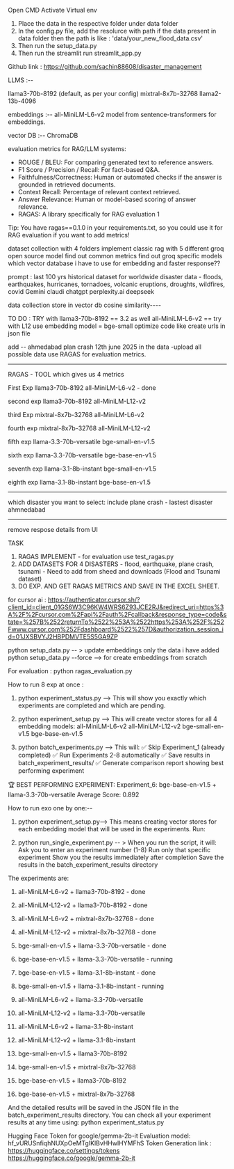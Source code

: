 Open CMD
Activate Virtual env

1. Place the data in the respective folder under data folder
2. In the config.py file, add the resolurce with path if the data present in data folder then the path is like : 'data/your_new_flood_data.csv'
3. Then run the setup_data.py
4. Then run the streamlit run streamlit_app.py 


Github link : https://github.com/sachin88608/disaster_management

LLMS :-- 

llama3-70b-8192 (default, as per your config)
mixtral-8x7b-32768
llama2-13b-4096

embeddings :--
all-MiniLM-L6-v2 model from sentence-transformers for embeddings.

vector DB :--
ChromaDB

evaluation metrics for RAG/LLM systems:

- ROUGE / BLEU: For comparing generated text to reference answers.
- F1 Score / Precision / Recall: For fact-based Q&A.
- Faithfulness/Correctness: Human or automated checks if the answer is grounded in retrieved documents.
- Context Recall: Percentage of relevant context retrieved.
- Answer Relevance: Human or model-based scoring of answer relevance.
- RAGAS: A library specifically for RAG evaluation 1

Tip:
You have ragas==0.1.0 in your requirements.txt, so you could use it for RAG evaluation if you want to add metrics!

dataset collection with 4 folders 
implement classic rag with 5 different groq open source model
find out common metrics 
find out groq specific models 
which vector database i have to use for embedding and faster response??



prompt : last 100 yrs historical dataset for worldwide disaster data - floods, earthquakes, hurricanes, tornadoes, volcanic eruptions, droughts, wildfires, covid 
Gemini 
claudi
chatgpt
perplexity.ai
deepseek


data collection
store in vector db
cosine similarity----



TO DO : 
TRY with llama3-70b-8192 == 3.2 as well 
all-MiniLM-L6-v2 == try with L12
use embedding model = bge-small
optimize code like create urls in json file

add -- ahmedabad plan crash 12th june 2025 in the data -upload all possible data
use RAGAS for evaluation metrics.

----------------------------------
RAGAS - TOOL which gives us 4 metrics

First Exp
llama3-70b-8192   all-MiniLM-L6-v2 - done

second exp
llama3-70b-8192   all-MiniLM-L12-v2

third Exp
mixtral-8x7b-32768   all-MiniLM-L6-v2

fourth exp
mixtral-8x7b-32768   all-MiniLM-L12-v2

fifth exp
llama-3.3-70b-versatile      bge-small-en-v1.5

sixth exp
llama-3.3-70b-versatile      bge-base-en-v1.5

seventh exp
llama-3.1-8b-instant      bge-small-en-v1.5

eighth exp
llama-3.1-8b-instant      bge-base-en-v1.5

------------------------------------
which disaster you want to select: include plane crash - lastest disaster ahmnedabad 

---------------------------------
remove respose details from UI




TASK
1. RAGAS IMPLEMENT - for evaluation use test_ragas.py 
2. ADD DATASETS FOR 4 DISASTERS - flood, earthquake, plane crash, tsunami - Need to add from sheed and downloads (Flood and Tsunami dataset)
3. DO EXP. AND GET RAGAS METRICS AND SAVE IN THE EXCEL SHEET.


for cursor ai : https://authenticator.cursor.sh/?client_id=client_01GS6W3C96KW4WRS6Z93JCE2RJ&redirect_uri=https%3A%2F%2Fcursor.com%2Fapi%2Fauth%2Fcallback&response_type=code&state=%257B%2522returnTo%2522%253A%2522https%253A%252F%252Fwww.cursor.com%252Fdashboard%2522%257D&authorization_session_id=01JXSBVYJ2HBPDMVTE5S5GA9ZP


python setup_data.py -- > update embeddings only the data i have added
python setup_data.py --force --> for create embeddings from scratch

For evaluation : python ragas_evaluation.py


How to run 8 exp at once :

1. python experiment_status.py --> This will show you exactly which experiments are completed and which are pending.

2. python experiment_setup.py --> This will create vector stores for all 4 embedding models:
all-MiniLM-L6-v2
all-MiniLM-L12-v2
bge-small-en-v1.5
bge-base-en-v1.5

3. python batch_experiments.py --> This will:
✅ Skip Experiment_1 (already completed)
✅ Run Experiments 2-8 automatically
✅ Save results in batch_experiment_results/
✅ Generate comparison report showing best performing experiment


🏆 BEST PERFORMING EXPERIMENT:
   Experiment_6: bge-base-en-v1.5 + llama-3.3-70b-versatile
   Average Score: 0.892


How to run exo one by one:--
1. python experiment_setup.py-->  This means creating vector stores for each embedding model that will be used in the experiments. Run:

2. python run_single_experiment.py -- > When you run the script, it will:
Ask you to enter an experiment number (1-8)
Run only that specific experiment
Show you the results immediately after completion
Save the results in the batch_experiment_results directory


The experiments are:
1. all-MiniLM-L6-v2 + llama3-70b-8192 - done
2. all-MiniLM-L12-v2 + llama3-70b-8192 - done
3. all-MiniLM-L6-v2 + mixtral-8x7b-32768 - done
4. all-MiniLM-L12-v2 + mixtral-8x7b-32768 - done
5. bge-small-en-v1.5 + llama-3.3-70b-versatile - done
6. bge-base-en-v1.5 + llama-3.3-70b-versatile - running
7. bge-base-en-v1.5 + llama-3.1-8b-instant - done
8. bge-small-en-v1.5 + llama-3.1-8b-instant - running

9. all-MiniLM-L6-v2 + llama-3.3-70b-versatile
10. all-MiniLM-L12-v2 + llama-3.3-70b-versatile
11. all-MiniLM-L6-v2 + llama-3.1-8b-instant
12. all-MiniLM-L12-v2 + llama-3.1-8b-instant
13. bge-small-en-v1.5 + llama3-70b-8192
14. bge-small-en-v1.5 + mixtral-8x7b-32768
15. bge-base-en-v1.5 + llama3-70b-8192
16. bge-base-en-v1.5 + mixtral-8x7b-32768


And the detailed results will be saved in the JSON file in the batch_experiment_results directory. You can check all your experiment results at any time using:
python experiment_status.py




Hugging Face Token for google/gemma-2b-it Evaluation model: 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
Token Generation link :  https://huggingface.co/settings/tokens
https://huggingface.co/google/gemma-2b-it